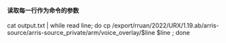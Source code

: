 
#### 读取每一行作为命令的参数
cat output.txt | while read line; do cp /export/rruan/2022/URX/1.19.ab/arris-source/arris-source_private/arm/voice_overlay/$line $line ; done   


